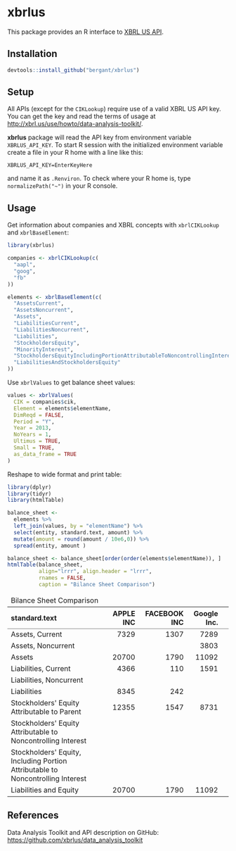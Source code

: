 # xbrlus

This package provides an R interface to 
[XBRL US API](https://github.com/xbrlus/data_analysis_toolkit).


## Installation


```r
devtools::install_github("bergant/xbrlus")
```

## Setup
All APIs (except for the `CIKLookup`) require use of a valid XBRL US API
key. You can get the key and read the terms of usage at
http://xbrl.us/use/howto/data-analysis-toolkit/.

__xbrlus__ package will read the API key from environment variable
`XBRLUS_API_KEY`.
To start R session with the initialized environment variable
create a file in your R home with a line like this:

`XBRLUS_API_KEY=EnterKeyHere`

and name it as `.Renviron`. To check where your R home is, type `normalizePath("~")` in your R console.

## Usage
Get information about companies and XBRL concepts with `xbrlCIKLookup` 
and `xbrlBaseElement`: 

```r
library(xbrlus)

companies <- xbrlCIKLookup(c(
  "aapl", 
  "goog", 
  "fb"
)) 

elements <- xbrlBaseElement(c(
  "AssetsCurrent",
  "AssetsNoncurrent",
  "Assets",
  "LiabilitiesCurrent",
  "LiabilitiesNoncurrent",
  "Liabilities",
  "StockholdersEquity",
  "MinorityInterest",
  "StockholdersEquityIncludingPortionAttributableToNoncontrollingInterest",
  "LiabilitiesAndStockholdersEquity"
))
```

Use `xbrlValues` to get balance sheet values:

```r
values <- xbrlValues(
  CIK = companies$cik, 
  Element = elements$elementName, 
  DimReqd = FALSE, 
  Period = "Y",
  Year = 2013,
  NoYears = 1,
  Ultimus = TRUE,
  Small = TRUE,
  as_data_frame = TRUE
)
```

Reshape to wide format and print table:

```r
library(dplyr)
library(tidyr)
library(htmlTable)

balance_sheet <- 
  elements %>% 
  left_join(values, by = "elementName") %>% 
  select(entity, standard.text, amount) %>% 
  mutate(amount = round(amount / 10e6,0)) %>%  
  spread(entity, amount )

balance_sheet <- balance_sheet[order(order(elements$elementName)), ]  
htmlTable(balance_sheet, 
          align="lrrr", align.header = "lrrr", 
          rnames = FALSE, 
          caption = "Bilance Sheet Comparison")
```

<table class='gmisc_table' style='border-collapse: collapse;' >
<thead>
<tr><td colspan='5' style='text-align: left;'>
Bilance Sheet Comparison</td></tr>
<tr>
<th style='border-bottom: 1px solid grey; border-top: 2px solid grey; text-align: left;'>standard.text</th>
<th style='border-bottom: 1px solid grey; border-top: 2px solid grey; text-align: right;'>APPLE INC</th>
<th style='border-bottom: 1px solid grey; border-top: 2px solid grey; text-align: right;'>FACEBOOK INC</th>
<th style='border-bottom: 1px solid grey; border-top: 2px solid grey; text-align: right;'>Google Inc.</th>
<th style='border-bottom: 1px solid grey; border-top: 2px solid grey; text-align: right;'></th>
</tr>
</thead>
<tbody>
<tr>
<td style='text-align: left;'>Assets, Current</td>
<td style='text-align: right;'>7329</td>
<td style='text-align: right;'>1307</td>
<td style='text-align: right;'>7289</td>
<td style='text-align: right;'></td>
</tr>
<tr>
<td style='text-align: left;'>Assets, Noncurrent</td>
<td style='text-align: right;'></td>
<td style='text-align: right;'></td>
<td style='text-align: right;'>3803</td>
<td style='text-align: right;'></td>
</tr>
<tr>
<td style='text-align: left;'>Assets</td>
<td style='text-align: right;'>20700</td>
<td style='text-align: right;'>1790</td>
<td style='text-align: right;'>11092</td>
<td style='text-align: right;'></td>
</tr>
<tr>
<td style='text-align: left;'>Liabilities, Current</td>
<td style='text-align: right;'>4366</td>
<td style='text-align: right;'>110</td>
<td style='text-align: right;'>1591</td>
<td style='text-align: right;'></td>
</tr>
<tr>
<td style='text-align: left;'>Liabilities, Noncurrent</td>
<td style='text-align: right;'></td>
<td style='text-align: right;'></td>
<td style='text-align: right;'></td>
<td style='text-align: right;'></td>
</tr>
<tr>
<td style='text-align: left;'>Liabilities</td>
<td style='text-align: right;'>8345</td>
<td style='text-align: right;'>242</td>
<td style='text-align: right;'></td>
<td style='text-align: right;'></td>
</tr>
<tr>
<td style='text-align: left;'>Stockholders' Equity Attributable to Parent</td>
<td style='text-align: right;'>12355</td>
<td style='text-align: right;'>1547</td>
<td style='text-align: right;'>8731</td>
<td style='text-align: right;'></td>
</tr>
<tr>
<td style='text-align: left;'>Stockholders' Equity Attributable to Noncontrolling Interest</td>
<td style='text-align: right;'></td>
<td style='text-align: right;'></td>
<td style='text-align: right;'></td>
<td style='text-align: right;'></td>
</tr>
<tr>
<td style='text-align: left;'>Stockholders' Equity, Including Portion Attributable to Noncontrolling Interest</td>
<td style='text-align: right;'></td>
<td style='text-align: right;'></td>
<td style='text-align: right;'></td>
<td style='text-align: right;'></td>
</tr>
<tr>
<td style='border-bottom: 2px solid grey; text-align: left;'>Liabilities and Equity</td>
<td style='border-bottom: 2px solid grey; text-align: right;'>20700</td>
<td style='border-bottom: 2px solid grey; text-align: right;'>1790</td>
<td style='border-bottom: 2px solid grey; text-align: right;'>11092</td>
<td style='border-bottom: 2px solid grey; text-align: right;'></td>
</tr>
</tbody>
</table>


## References
Data Analysis Toolkit and API description on GitHub: https://github.com/xbrlus/data_analysis_toolkit
